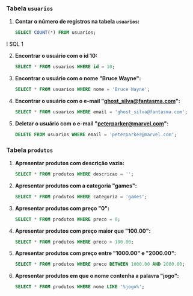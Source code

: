 
### Tabela `usuarios`

1. **Contar o número de registros na tabela `usuarios`:**
   ```sql
   SELECT COUNT(*) FROM usuarios;
   ```
! SQL 1

2. **Encontrar o usuário com o id 10:**
   ```sql
   SELECT * FROM usuarios WHERE id = 10;
   ```

3. **Encontrar o usuário com o nome "Bruce Wayne":**
   ```sql
   SELECT * FROM usuarios WHERE nome = 'Bruce Wayne';
   ```

4. **Encontrar o usuário com o e-mail "ghost_silva@fantasma.com":**
   ```sql
   SELECT * FROM usuarios WHERE email = 'ghost_silva@fantasma.com';
   ```

5. **Deletar o usuário com o e-mail "peterparker@marvel.com":**
   ```sql
   DELETE FROM usuarios WHERE email = 'peterparker@marvel.com';
   ```

### Tabela `produtos`

1. **Apresentar produtos com descrição vazia:**
   ```sql
   SELECT * FROM produtos WHERE descricao = '';
   ```

2. **Apresentar produtos com a categoria "games":**
   ```sql
   SELECT * FROM produtos WHERE categoria = 'games';
   ```

3. **Apresentar produtos com preço "0":**
   ```sql
   SELECT * FROM produtos WHERE preco = 0;
   ```

4. **Apresentar produtos com preço maior que "100.00":**
   ```sql
   SELECT * FROM produtos WHERE preco > 100.00;
   ```

5. **Apresentar produtos com preço entre "1000.00" e "2000.00":**
   ```sql
   SELECT * FROM produtos WHERE preco BETWEEN 1000.00 AND 2000.00;
   ```

6. **Apresentar produtos em que o nome contenha a palavra "jogo":**
   ```sql
   SELECT * FROM produtos WHERE nome LIKE '%jogo%';
   ```
 